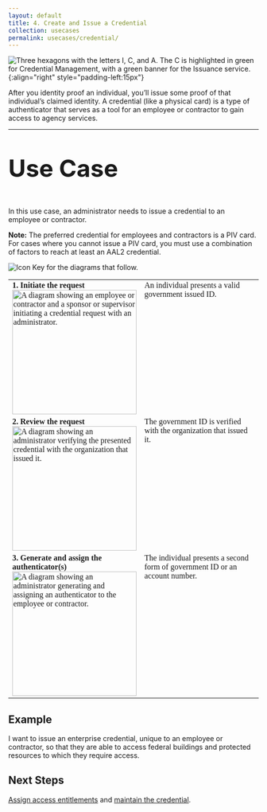 ```yaml
---
layout: default
title: 4. Create and Issue a Credential
collection: usecases
permalink: usecases/credential/
---
```


![Three hexagons with the letters I, C, and A. The C is highlighted in green for Credential Management, with a green banner for the Issuance service. ]({{site.baseurl}}/img/usecases/Credential-Issuance.png){:align="right" style="padding-left:15px"}

After you identity proof an individual, you’ll issue some proof of that individual’s claimed identity. A credential (like a physical card) is a type of authenticator that serves as a tool for an employee or contractor to gain access to agency services.

---

<p style="font-size: 3rem; font-weight: 700;">Use Case</p>

In this use case, an administrator needs to issue a credential to an employee or contractor.

**Note:** The preferred credential for employees and contractors is a PIV card. For cases where you cannot issue a PIV card, you must use a combination of factors to reach at least an AAL2 credential.

![Icon Key for the diagrams that follow.]({{site.baseurl}}/img/usecases/4-IconKey.png)

<style>

td {
  font-family: "Cambria", "Georgia", "Times New Roman", "Times", serif;
  vertical-align:top;
}

</style>

<table>
  <tr>
    <td style="width:250px;border:0px;"><strong>1. Initiate the request</strong> <br> <img src="../../img/usecases/4-1.png" width="250" alt="A diagram showing an employee or contractor and a sponsor or supervisor initiating a credential request with an administrator."></td>
    <td style="border:0px;">An individual presents a valid government issued ID.</td>
  </tr>
  <tr>
    <td style="width:250px;border:0px;"><strong>2. Review the request</strong> <br> <img src="../../img/usecases/4-2.png" width="250" alt="A diagram showing an administrator verifying the presented credential with the organization that issued it."></td>
    <td style="border:0px;">The government ID is verified with the organization that issued it.</td>
  </tr>
    <tr>
    <td style="width:250px;border:0px;"><strong>3. Generate and assign the authenticator(s)</strong> <br> <img src="../../img/usecases/4-3.png" width="250" alt="A diagram showing an administrator generating and assigning an authenticator to the employee or contractor."></td>
    <td style="border:0px;">The individual presents a second form of government ID or an account number.</td>
  </tr>
</table>

## Example

I want to issue an enterprise credential, unique to an employee or contractor, so that they are able to access federal buildings and protected resources to which they require access.

## Next Steps

[Assign access entitlements](../3_manageentitlements) and [maintain the credential](../6_managecredentiallifecycle).
